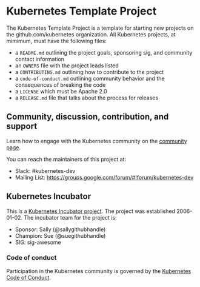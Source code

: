 # Kubernetes Template Project

The Kubernetes Template Project is a template for starting new projects on the github.com/kubernetes organization. All Kubernetes projects, at mimimum, must have the following files:

- a `README.md` outlining the project goals, sponsoring sig, and community contact information
- an `OWNERS` file with the project leads listed
- a `CONTRIBUTING.md` outlining how to contribute to the project
- a `code-of-conduct.md` outlining community behavior and the consequences of breaking the code
- a `LICENSE` which must be Apache 2.0
- a `RELEASE.md` file that talks about the process for releases

## Community, discussion, contribution, and support

Learn how to engage with the Kubernetes community on the [community page](http://kubernetes.io/community/).

You can reach the maintainers of this project at:

- Slack: #kubernetes-dev
- Mailing List: https://groups.google.com/forum/#!forum/kubernetes-dev

## Kubernetes Incubator

This is a [Kubernetes Incubator project](https://github.com/kubernetes/community/blob/master/incubator.md). The project was established 2006-01-02. The incubator team for the project is:

- Sponsor: Sally (@sallygithubhandle)
- Champion: Sue (@suegithubhandle)
- SIG: sig-awesome

### Code of conduct

Participation in the Kubernetes community is governed by the [Kubernetes Code of Conduct](code-of-conduct.md).
